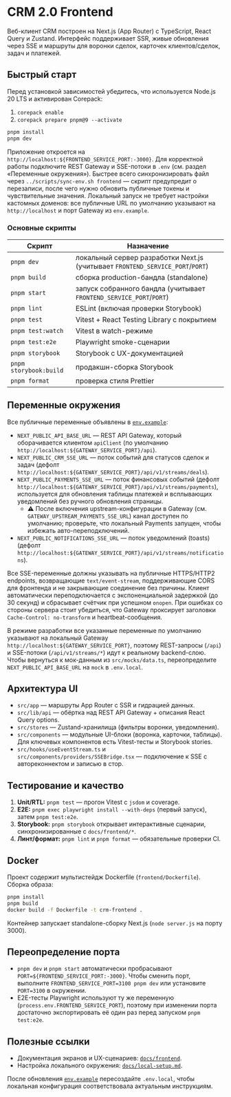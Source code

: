 # CRM 2.0 Frontend

Веб-клиент CRM построен на Next.js (App Router) с TypeScript, React Query и Zustand. Интерфейс поддерживает SSR, живые обновления через SSE и маршруты для воронки сделок, карточек клиентов/сделок, задач и платежей.

## Быстрый старт

Перед установкой зависимостей убедитесь, что используется Node.js 20 LTS и активирован Corepack:

1. `corepack enable`
2. `corepack prepare pnpm@9 --activate`

```bash
pnpm install
pnpm dev
```

Приложение откроется на `http://localhost:${FRONTEND_SERVICE_PORT:-3000}`. Для корректной работы подключите REST Gateway и SSE-потоки в `.env` (см. раздел «Переменные окружения»). Быстрее всего синхронизировать файл через `../scripts/sync-env.sh frontend` — скрипт предупредит о перезаписи, после чего нужно обновить публичные токены и чувствительные значения.
Локальный запуск не требует настройки кастомных доменов: все публичные URL по умолчанию указывают на `http://localhost` и порт Gateway из `env.example`.

### Основные скрипты

| Скрипт            | Назначение                                        |
| ----------------- | ------------------------------------------------- |
| `pnpm dev`        | локальный сервер разработки Next.js (учитывает `FRONTEND_SERVICE_PORT`/`PORT`) |
| `pnpm build`      | сборка production-бандла (standalone)             |
| `pnpm start`      | запуск собранного бандла (учитывает `FRONTEND_SERVICE_PORT`/`PORT`) |
| `pnpm lint`       | ESLint (включая проверки Storybook)               |
| `pnpm test`       | Vitest + React Testing Library с покрытием        |
| `pnpm test:watch` | Vitest в watch-режиме                             |
| `pnpm test:e2e`   | Playwright smoke-сценарии                         |
| `pnpm storybook`  | Storybook с UX-документацией                      |
| `pnpm storybook:build` | продакшн-сборка Storybook                   |
| `pnpm format`     | проверка стиля Prettier                           |

## Переменные окружения

Все публичные переменные объявлены в [`env.example`](../env.example):

- `NEXT_PUBLIC_API_BASE_URL` — REST API Gateway, который оборачивается клиентом `apiClient` (по умолчанию `http://localhost:${GATEWAY_SERVICE_PORT}/api`).
- `NEXT_PUBLIC_CRM_SSE_URL` — поток событий для статусов сделок и задач (дефолт `http://localhost:${GATEWAY_SERVICE_PORT}/api/v1/streams/deals`).
- `NEXT_PUBLIC_PAYMENTS_SSE_URL` — поток финансовых событий (дефолт `http://localhost:${GATEWAY_SERVICE_PORT}/api/v1/streams/payments`), используется для обновления таблицы платежей и всплывающих уведомлений без ручного обновления страницы.
  - ⚠️ После включения upstream-конфигурации в Gateway (см. `GATEWAY_UPSTREAM_PAYMENTS_SSE_URL`) канал доступен по умолчанию; проверьте, что локальный Payments запущен, чтобы избежать авто-переподключений.
- `NEXT_PUBLIC_NOTIFICATIONS_SSE_URL` — поток уведомлений (toasts) (дефолт `http://localhost:${GATEWAY_SERVICE_PORT}/api/v1/streams/notifications`).

Все SSE-переменные должны указывать на публичные HTTPS/HTTP2 endpoints, возвращающие `text/event-stream`, поддерживающие CORS для фронтенда и не закрывающие соединение без причины. Клиент автоматически переподключается с экспоненциальной задержкой (до 30 секунд) и сбрасывает счётчик при успешном `onopen`. При ошибках со стороны сервера стоит убедиться, что Gateway проксирует заголовки `Cache-Control: no-transform` и heartbeat-сообщения.

В режиме разработки все указанные переменные по умолчанию указывают на локальный Gateway `http://localhost:${GATEWAY_SERVICE_PORT}`, поэтому REST-запросы (`/api`) и SSE-потоки (`/api/v1/streams/*`) идут к реальному backend-слою. Чтобы вернуться к мок-данным из `src/mocks/data.ts`, переопределите `NEXT_PUBLIC_API_BASE_URL` на `mock` в `.env.local`.

## Архитектура UI

- `src/app` — маршруты App Router с SSR и гидрацией данных.
- `src/lib/api` — обёртка над REST API Gateway + описания React Query options.
- `src/stores` — Zustand-хранилища (фильтры воронки, уведомления).
- `src/components` — модульные UI-блоки (воронка, карточки, таблицы). Для ключевых компонентов есть Vitest-тесты и Storybook stories.
- `src/hooks/useEventStream.ts` и `src/components/providers/SSEBridge.tsx` — подключение к SSE с автореконнектом и записью в стор.

## Тестирование и качество

1. **Unit/RTL:** `pnpm test` — прогон Vitest с `jsdom` и coverage.
2. **E2E:** `pnpm exec playwright install --with-deps` (первый запуск), затем `pnpm test:e2e`.
3. **Storybook:** `pnpm storybook` открывает интерактивные сценарии, синхронизированные с `docs/frontend/*`.
4. **Линт/формат:** `pnpm lint` и `pnpm format` — обязательные проверки CI.

## Docker

Проект содержит мультистейдж Dockerfile (`frontend/Dockerfile`). Сборка образа:

```bash
pnpm install
pnpm build
docker build -f Dockerfile -t crm-frontend .
```

Контейнер запускает standalone-сборку Next.js (`node server.js` на порту 3000).

## Переопределение порта

- `pnpm dev` и `pnpm start` автоматически пробрасывают `PORT=${FRONTEND_SERVICE_PORT:-3000}`. Чтобы сменить порт, выполните `FRONTEND_SERVICE_PORT=3100 pnpm dev` или установите `PORT=3100` в окружении.
- E2E-тесты Playwright используют ту же переменную (`process.env.FRONTEND_SERVICE_PORT`), поэтому при изменении порта достаточно экспортировать её один раз перед запуском `pnpm test:e2e`.

## Полезные ссылки

- Документация экранов и UX-сценариев: [`docs/frontend`](../docs/frontend).
- Настройка локального окружения: [`docs/local-setup.md`](../docs/local-setup.md#frontend).

После обновления [`env.example`](../env.example) пересоздайте `.env.local`, чтобы локальная конфигурация соответствовала актуальным инструкциям.
